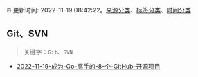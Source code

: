 :alarm_clock: 更新时间: 2022-11-19 08:42:22。[来源分类](../README.md)、[标签分类](../TAGS.md)、[时间分类](../TIMELINE.md)

## Git、SVN


> 关键字：`Git`、`SVN`



- [2022-11-19-成为-Go-高手的-8-个-GitHub-开源项目](https://toutiao.io/k/rpkv0pk) 